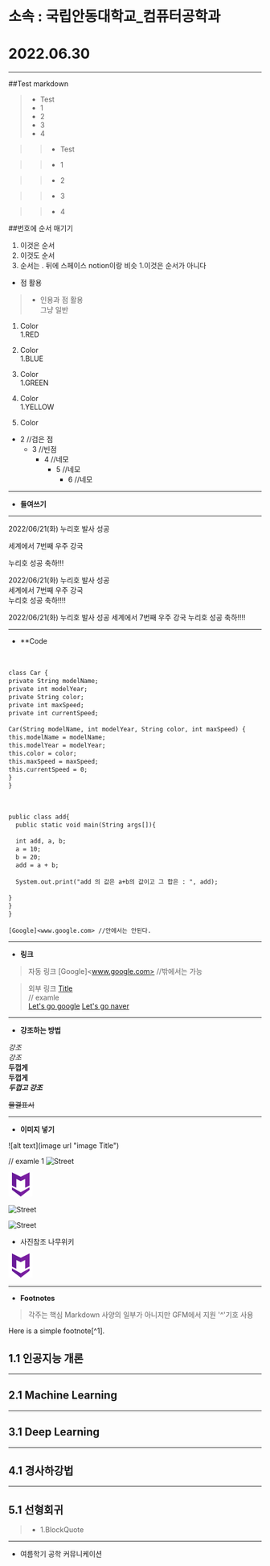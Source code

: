 소속 : 국립안동대학교_컴퓨터공학과
===


# 2022.06.30
---
##Test markdown

> - Test
> - 1
> - 2
> - 3
> - 4

> > - Test

> > - 1

> > - 2

> > - 3

> > - 4


##번호에 순서 매기기

1. 이것은 순서
1. 이것도 순서 
1. 순서는 . 뒤에 스페이스 notion이랑 비슷
1.이것은 순서가 아니다
- 점 활용
> - 인용과 점 활용  
그냥 일반

1. Color   
1.RED

1. Color   
1.BLUE

1. Color   
1.GREEN

1. Color   
1.YELLOW

1. Color
+ 2     //검은 점
  + 3     //빈점
    + 4     //네모
      + 5     //네모
        + 6     //네모  
___
- **들여쓰기**
---
2022/06/21(화) 누리호 발사 성공

세계에서 7번째 우주 강국

누리호 성공 축하!!!


2022/06/21(화) 누리호 발사 성공   
세계에서 7번째 우주 강국    
누리호 성공 축하!!!!   

2022/06/21(화) 누리호 발사 성공
세계에서 7번째 우주 강국
누리호 성공 축하!!!!

___
- **Code

<pre>
<code>
  
class Car {
private String modelName;
private int modelYear;
private String color;
private int maxSpeed;
private int currentSpeed;

Car(String modelName, int modelYear, String color, int maxSpeed) {
this.modelName = modelName;
this.modelYear = modelYear;
this.color = color;
this.maxSpeed = maxSpeed;
this.currentSpeed = 0;
}
}
  
</code>
</pre>

```
public class add{
  public static void main(String args[]){
  
  int add, a, b;
  a = 10;
  b = 20;
  add = a + b;
  
  System.out.print("add 의 값은 a+b의 값이고 그 합은 : ", add);
  
}
}
}

[Google]<www.google.com> //안에서는 안된다.
```
___
- **링크**


> 자동 링크
[Google]<www.google.com> //밖에서는 가능



> 외부 링크
[Title](link)   
// examle   
[Let's go google](https://www.google.com)
[Let's go naver](https://www.naver..com)




___
- **강조하는 방법**

*강조*    
_강조_    
**두껍게**   
__두껍게__   
**_두껍고 강조_**    

~~물결표시~~

___
- **이미지 넣기**

![alt text](image url "image Title")

// examle 1
![Street](TestImage.jpg "Oxford")


![alt text](https://github.com/adam-p/markdown-here/raw/master/src/common/images/icon48.png "Logo Title Text 1")


![Street](https://youtu.be/HaFjSH_pPaY "SONG")

![Street](https://search.pstatic.net/sunny/?src=https%3A%2F%2Fw.namu.la%2Fs%2F858ae6c291b8aa496af97476a8237ee3f5e1753a17c01255791ab63a1d46ba03ee2b3c6dfe551e81cfb1fc89a4915b7e7ce855b7ad976881d2495cec4131075e4d03dda57e7cb30a3ec1b2b07ed4d86e1b84a11144c6abc9b996ef2ab70d6739&type=ff264_180 "렌고쿠")
- 사진참조 나무위키

![alt text][logo]

[logo]: https://github.com/adam-p/markdown-here/raw/master/src/common/images/icon48.png "Logo Title Text 2"



___
- **Footnotes**

> 각주는 핵심 Markdown 사양의 일부가 아니지만 GFM에서 지원
> '^'기호 사용

Here is a simple footnote[^1].












## 1.1 인공지능 개론   
___
## 2.1 Machine Learning   
___
## 3.1 Deep Learning   
___
## 4.1 경사하강법   
___
## 5.1 선형회귀   
> - 1.BlockQuote

___


- 여름학기 공학 커뮤니케이션





